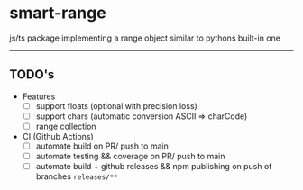 # smart-range

js/ts package implementing a range object similar to pythons built-in one

---

## TODO's

-   Features
    -   [ ] support floats (optional with precision loss)
    -   [ ] support chars (automatic conversion ASCII => charCode)
    -   [ ] range collection
-   CI (Github Actions)
    -   [ ] automate build on PR/ push to main
    -   [ ] automate testing && coverage on PR/ push to main
    -   [ ] automate build + github releases && npm publishing on push of branches `releases/**`
